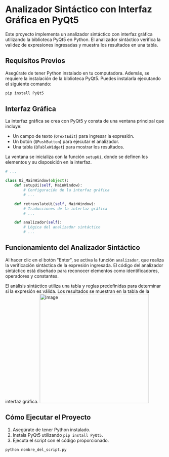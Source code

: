 # Analizador Sintáctico con Interfaz Gráfica en PyQt5

Este proyecto implementa un analizador sintáctico con interfaz gráfica utilizando la biblioteca PyQt5 en Python. El analizador sintáctico verifica la validez de expresiones ingresadas y muestra los resultados en una tabla.

## Requisitos Previos
Asegúrate de tener Python instalado en tu computadora. Además, se requiere la instalación de la biblioteca PyQt5. Puedes instalarla ejecutando el siguiente comando:

```bash
pip install PyQt5
```

## Interfaz Gráfica
La interfaz gráfica se crea con PyQt5 y consta de una ventana principal que incluye:

- Un campo de texto (`QTextEdit`) para ingresar la expresión.
- Un botón (`QPushButton`) para ejecutar el analizador.
- Una tabla (`QTableWidget`) para mostrar los resultados.

La ventana se inicializa con la función `setupUi`, donde se definen los elementos y su disposición en la interfaz.

```python
# ...

class Ui_MainWindow(object):
    def setupUi(self, MainWindow):
        # Configuración de la interfaz gráfica
        # ...

    def retranslateUi(self, MainWindow):
        # Traducciones de la interfaz gráfica
        # ...

    def analizador(self):
        # Lógica del analizador sintáctico
        # ...
```

## Funcionamiento del Analizador Sintáctico
Al hacer clic en el botón "Enter", se activa la función `analizador`, que realiza la verificación sintáctica de la expresión ingresada. El código del analizador sintáctico está diseñado para reconocer elementos como identificadores, operadores y constantes.

El análisis sintáctico utiliza una tabla y reglas predefinidas para determinar si la expresión es válida. Los resultados se muestran en la tabla de la interfaz gráfica.
<img width="345" alt="image" src="https://github.com/ferbc31/Compilador-Seminario-Traductores-2/assets/125149035/c168fa86-948c-4885-b114-ab08911838b7">

## Cómo Ejecutar el Proyecto
1. Asegúrate de tener Python instalado.
2. Instala PyQt5 utilizando `pip install PyQt5`.
3. Ejecuta el script con el código proporcionado.

```bash
python nombre_del_script.py
```
